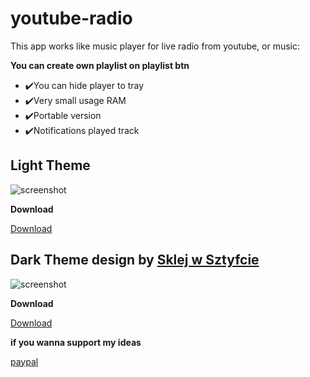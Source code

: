 # youtube-radio
This app works like music player for live radio from youtube, or music:

**You can create own playlist on playlist btn** 
- ✔️You can hide player to tray 
- ✔️Very small usage RAM
- ✔️Portable version
-  ✔️Notifications played track

## Light Theme

![screenshot](https://srv44196.seohost.com.pl/screen.png)

**Download**

[Download](https://srv44196.seohost.com.pl/youtube-radio-1-0.exe)


## Dark Theme design by [Sklej w Sztyfcie](https://www.instagram.com/sklejwsztyfcie/)

![screenshot](https://srv44196.seohost.com.pl/dark.png)

**Download**

[Download](https://srv44196.seohost.com.pl/youtube-radio-1-0-dark.exe)


**if you wanna support my ideas**

[paypal](https://paypal.me/multic0lor)
